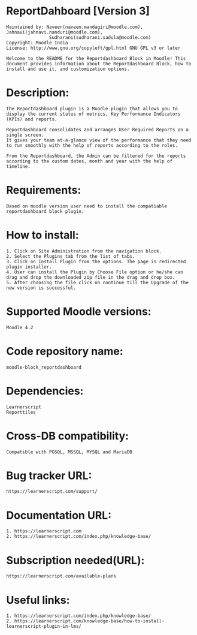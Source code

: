 # ReportDahboard [Version 3]

	Maintained by: Naveen(naveen.mandagiri@moodle.com), Jahnavi(jahnavi.nanduri@moodle.com),
					Sudharani(sudharani.sadula@moodle.com)
	Copyright: Moodle India
	License: http://www.gnu.org/copyleft/gpl.html GNU GPL v3 or later

	Welcome to the README for the Reportdashboard Block in Moodle! This document provides information about the Reportdashboard Block, how to install and use it, and customization options.

# Description:

	The Reportdashboard plugin is a Moodle plugin that allows you to display the current status of metrics, Key Performance Indicators (KPIs) and reports.

	Reportdashboard consolidates and arranges User Required Reports on a single screen.
	It gives your team at-a-glance view of the performance that they need to run smoothly with the help of reports according to the roles.

	From the Reportdashboard, the Admin can be filtered for the reports according to the custom dates, month and year with the help of timeline.


# Requirements:
	Based on moodle version user need to install the compatiable reportdashboard block plugin.

# How to install:

	1. Click on Site Administration from the navigation block.
	2. Select the Plugins tab from the list of tabs.
	3. Click on Install Plugin from the options. The page is redirected plugin installer.
	4. User can install the Plugin by Choose File option or he/she can drag and drop the downloaded zip file in the drag and drop box.
	5. After choosing the file click on continue till the Upgrade of the new version is successful.

# Supported Moodle versions:
	Moodle 4.2

# Code repository name:
	moodle-block_reportdashboard

# Dependencies:
	Learnerscript
	Reporttiles

# Cross-DB compatibility:
	Compatible with PGSQL, MSSQL, MYSQL and MariaDB

# Bug tracker URL:
	https://learnerscript.com/support/

# Documentation URL:
	1. https://learnerscript.com
	2. https://learnerscript.com/index.php/knowledge-base/

# Subscription needed(URL):
	https://learnerscript.com/available-plans

# Useful links:

	1. https://learnerscript.com/index.php/knowledge-base/
	2. https://learnerscript.com/knowledge-base/how-to-install-learnerscript-plugin-in-lms/
